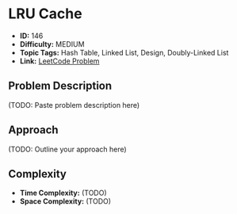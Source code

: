 # LRU Cache

- **ID:** 146
- **Difficulty:** MEDIUM
- **Topic Tags:** Hash Table, Linked List, Design, Doubly-Linked List
- **Link:** [LeetCode Problem](https://leetcode.com/problems/lru-cache/description/)

## Problem Description

(TODO: Paste problem description here)

## Approach

(TODO: Outline your approach here)

## Complexity

- **Time Complexity:** (TODO)
- **Space Complexity:** (TODO)
